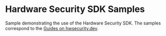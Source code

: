 # Hardware Security SDK Samples

Sample demonstrating the use of the Hardware Security SDK.
The samples correspond to the [Guides on hwsecurity.dev](https://hwsecurity.dev/docs/).
